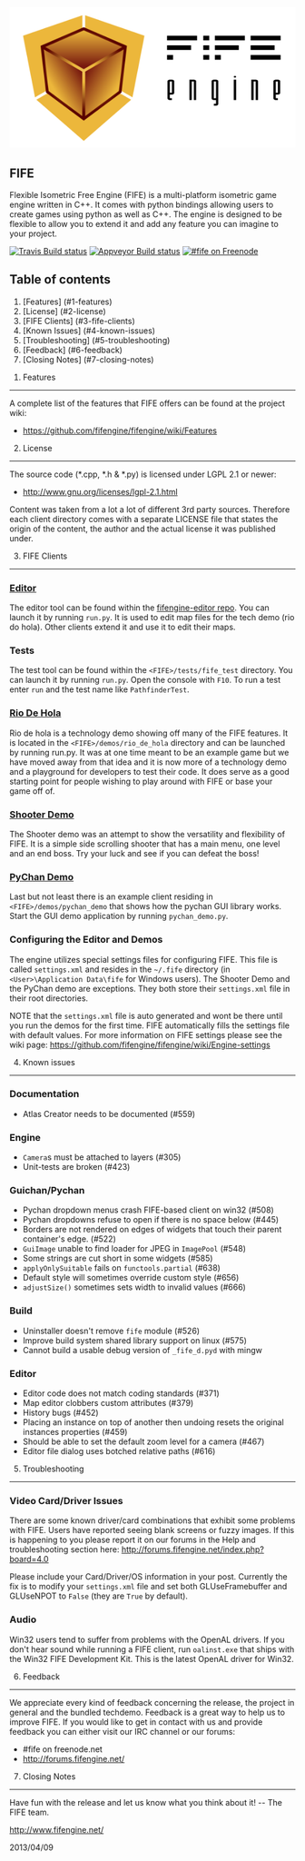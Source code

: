 ![FIFE LOGO](https://raw.githubusercontent.com/fifengine/fifengine/master/doc/logo/FIFE_small_c3.png)

FIFE
------------
Flexible Isometric Free Engine (FIFE) is a multi-platform isometric game engine 
written in C++. It comes with python bindings allowing users to create games 
using python as well as C++. The engine is designed to be flexible to allow you
to extend it and add any feature you can imagine to your project.

[![Travis   Build status](https://travis-ci.org/fifengine/fifengine.png?branch=master)](https://travis-ci.org/fifengine/fifengine)
[![Appveyor Build status](https://ci.appveyor.com/api/projects/status/7laap81568c93x4p?svg=true)](https://ci.appveyor.com/project/jakoch/fifengine)
[![#fife on Freenode](https://img.shields.io/badge/freenode-%23fife-green.svg)](https://webchat.freenode.net/?channels=fife)

Table of contents
-----------------
1. [Features]        (#1-features)
2. [License]         (#2-license)
3. [FIFE Clients]    (#3-fife-clients)
4. [Known Issues]    (#4-known-issues)
5. [Troubleshooting] (#5-troubleshooting)
6. [Feedback]        (#6-feedback)
7. [Closing Notes]   (#7-closing-notes)


1) Features
-----------
A complete list of the features that FIFE offers can be found at the project 
wiki:
 * https://github.com/fifengine/fifengine/wiki/Features


2) License
----------
The source code (*.cpp, *.h & *.py) is licensed under LGPL 2.1 or newer:
 * http://www.gnu.org/licenses/lgpl-2.1.html

Content was taken from a lot a lot of different 3rd party sources. Therefore 
each client directory comes with a separate LICENSE file that states the origin
of the content, the author and the actual license it was published under.


3) FIFE Clients
---------------

### [Editor](https://github.com/fifengine/fifengine-editor)
The editor tool can be found within the [fifengine-editor repo](https://github.com/fifengine/fifengine-editor). You
can launch it by running `run.py`. It is used to edit map files for the tech
demo (rio do hola).  Other clients extend it and use it to edit their maps.
  
### Tests
The test tool can be found within the `<FIFE>/tests/fife_test` directory. You
can launch it by running `run.py`. Open the console with `F10`. To run a test
enter `run` and the test name like `PathfinderTest`.

### [Rio De Hola](https://github.com/fifengine/fifengine-demos/tree/master/rio_de_hola)
Rio de hola is a technology demo showing off many of the FIFE features.  It is 
located in the `<FIFE>/demos/rio_de_hola` directory and can be launched by 
running run.py.  It was at one time meant to be an example game but we have 
moved away from that idea and it is now more of a technology demo and a 
playground for developers to test their code.  It does serve as a good starting
point for people wishing to play around with FIFE or base your game off of.

### [Shooter Demo](https://github.com/fifengine/fifengine-demos/tree/master/shooter)
The Shooter demo was an attempt to show the versatility and flexibility of FIFE.
It is a simple side scrolling shooter that has a main menu, one level and an
end boss.  Try your luck and see if you can defeat the boss!

### [PyChan Demo](https://github.com/fifengine/fifengine-demos/tree/master/pychan_demo)
Last but not least there is an example client residing in 
`<FIFE>/demos/pychan_demo` that shows how the pychan GUI library works.
Start the GUI demo application by running `pychan_demo.py`.

### Configuring the Editor and Demos
The engine utilizes special settings files for configuring FIFE. This file is 
called `settings.xml` and resides in the `~/.fife` directory (in 
`<User>\Application Data\fife` for Windows users).  The Shooter Demo and the
PyChan demo are exceptions.  They both store their `settings.xml` file in their
root directories.

NOTE that the `settings.xml` file is auto generated and wont be there until you
run the demos for the first time.  FIFE automatically fills the settings file
with default values.  For more information on FIFE settings please see the 
wiki page: https://github.com/fifengine/fifengine/wiki/Engine-settings


4) Known issues
---------------
### Documentation
 * Atlas Creator needs to be documented (#559)

### Engine
 * `Camera`s must be attached to layers (#305)
 * Unit-tests are broken (#423)

### Guichan/Pychan
 * Pychan dropdown menus crash FIFE-based client on win32 (#508)
 * Pychan dropdowns refuse to open if there is no space below (#445)
 * Borders are not rendered on edges of widgets that touch their parent 
   container's edge. (#522)
 * `GuiImage` unable to find loader for JPEG in `ImagePool` (#548)
 * Some strings are cut short in some widgets (#585)
 * `applyOnlySuitable` fails on `functools.partial` (#638)
 * Default style will sometimes override custom style (#656)
 * `adjustSize()` sometimes sets width to invalid values (#666)

### Build
 * Uninstaller doesn't remove `fife` module (#526)
 * Improve build system shared library support on linux (#575)
 * Cannot build a usable debug version of `_fife_d.pyd` with mingw

### Editor
 * Editor code does not match coding standards (#371)
 * Map editor clobbers custom attributes (#379)
 * History bugs (#452)
 * Placing an instance on top of another then undoing resets the original 
   instances properties (#459)
 * Should be able to set the default zoom level for a camera (#467)
 * Editor file dialog uses botched relative paths (#616)


5) Troubleshooting
------------------

### Video Card/Driver Issues
There are some known driver/card combinations that exhibit some problems with
FIFE.  Users have reported seeing blank screens or fuzzy images.  If this is
happening to you please report it on our forums in the Help and troubleshooting
section here: http://forums.fifengine.net/index.php?board=4.0

Please include your Card/Driver/OS information in your post.  Currently the fix
is to modify your `settings.xml` file and set both GLUseFramebuffer and GLUseNPOT
to `False` (they are `True` by default).

### Audio
Win32 users tend to suffer from problems with the OpenAL drivers. If you don't 
hear sound while running a FIFE client, run `oalinst.exe` that ships with the
Win32 FIFE Development Kit.  This is the latest OpenAL driver for Win32.


6) Feedback
-----------
We appreciate every kind of feedback concerning the release, the project in 
general and the bundled techdemo. Feedback is a great way to help us to improve 
FIFE. If you would like to get in contact with us and provide feedback you can 
either visit our IRC channel or our forums:
 * #fife on freenode.net
 * http://forums.fifengine.net/


7) Closing Notes
----------------
Have fun with the release and let us know what you think about it!
-- The FIFE team.

http://www.fifengine.net/

2013/04/09
